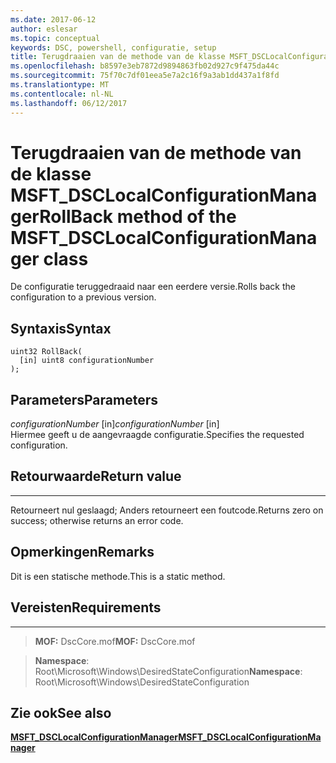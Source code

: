 ```yaml
---
ms.date: 2017-06-12
author: eslesar
ms.topic: conceptual
keywords: DSC, powershell, configuratie, setup
title: Terugdraaien van de methode van de klasse MSFT_DSCLocalConfigurationManager
ms.openlocfilehash: b8597e3eb7872d9894863fb02d927c9f475da44c
ms.sourcegitcommit: 75f70c7df01eea5e7a2c16f9a3ab1dd437a1f8fd
ms.translationtype: MT
ms.contentlocale: nl-NL
ms.lasthandoff: 06/12/2017
---
```

# <a name="rollback-method-of-the-msftdsclocalconfigurationmanager-class"></a><span data-ttu-id="38fbb-103">Terugdraaien van de methode van de klasse MSFT_DSCLocalConfigurationManager</span><span class="sxs-lookup"><span data-stu-id="38fbb-103">RollBack method of the MSFT_DSCLocalConfigurationManager class</span></span>

<span data-ttu-id="38fbb-104">De configuratie teruggedraaid naar een eerdere versie.</span><span class="sxs-lookup"><span data-stu-id="38fbb-104">Rolls back the configuration to a previous version.</span></span>

<a name="syntax"></a><span data-ttu-id="38fbb-105">Syntaxis</span><span class="sxs-lookup"><span data-stu-id="38fbb-105">Syntax</span></span>
------

```mof
uint32 RollBack(
  [in] uint8 configurationNumber
);
```

<a name="parameters"></a><span data-ttu-id="38fbb-106">Parameters</span><span class="sxs-lookup"><span data-stu-id="38fbb-106">Parameters</span></span>
----------

<span data-ttu-id="38fbb-107">*configurationNumber* \[in\]</span><span class="sxs-lookup"><span data-stu-id="38fbb-107">*configurationNumber* \[in\]</span></span>  
<span data-ttu-id="38fbb-108">Hiermee geeft u de aangevraagde configuratie.</span><span class="sxs-lookup"><span data-stu-id="38fbb-108">Specifies the requested configuration.</span></span> 

## <a name="return-value"></a><span data-ttu-id="38fbb-109">Retourwaarde</span><span class="sxs-lookup"><span data-stu-id="38fbb-109">Return value</span></span>
------------

<span data-ttu-id="38fbb-110">Retourneert nul geslaagd; Anders retourneert een foutcode.</span><span class="sxs-lookup"><span data-stu-id="38fbb-110">Returns zero on success; otherwise returns an error code.</span></span>

## <a name="remarks"></a><span data-ttu-id="38fbb-111">Opmerkingen</span><span class="sxs-lookup"><span data-stu-id="38fbb-111">Remarks</span></span>

<span data-ttu-id="38fbb-112">Dit is een statische methode.</span><span class="sxs-lookup"><span data-stu-id="38fbb-112">This is a static method.</span></span>

## <a name="requirements"></a><span data-ttu-id="38fbb-113">Vereisten</span><span class="sxs-lookup"><span data-stu-id="38fbb-113">Requirements</span></span>
------------
><span data-ttu-id="38fbb-114">**MOF:** DscCore.mof</span><span class="sxs-lookup"><span data-stu-id="38fbb-114">**MOF:** DscCore.mof</span></span>

><span data-ttu-id="38fbb-115">**Namespace**: Root\Microsoft\Windows\DesiredStateConfiguration</span><span class="sxs-lookup"><span data-stu-id="38fbb-115">**Namespace**: Root\Microsoft\Windows\DesiredStateConfiguration</span></span>


## <a name="see-also"></a><span data-ttu-id="38fbb-116">Zie ook</span><span class="sxs-lookup"><span data-stu-id="38fbb-116">See also</span></span>


[<span data-ttu-id="38fbb-117">**MSFT_DSCLocalConfigurationManager**</span><span class="sxs-lookup"><span data-stu-id="38fbb-117">**MSFT_DSCLocalConfigurationManager**</span></span>](msft-dsclocalconfigurationmanager.md)


 

 



